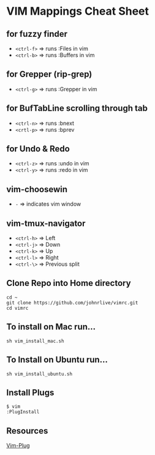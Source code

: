 # VIM Mappings Cheat Sheet

## 

## for fuzzy finder
- `<ctrl-f>` => runs :Files in vim
- `<ctrl-b>` => runs :Buffers in vim

## for Grepper (rip-grep)
- `<ctrl-g>` => runs :Grepper in vim

## for BufTabLine scrolling through tab
- `<ctrl-n>` => runs :bnext
- `<crtl-p>` => runs :bprev

## for Undo & Redo
- `<ctrl-z>` => runs :undo in vim
- `<ctrl-y>` => runs :redo in vim

## vim-choosewin
- `-` => indicates vim window

## vim-tmux-navigator
- `<ctrl-h>` => Left
- `<ctrl-j>` => Down
- `<ctrl-k>` => Up
- `<ctrl-l>` => Right
- `<ctrl-\>` => Previous split


## Clone Repo into Home directory
```
cd ~
git clone https://github.com/johnrlive/vimrc.git
cd vimrc
```

## To install on Mac run...
```
sh vim_install_mac.sh
```

## To Install on Ubuntu run...
```
sh vim_install_ubuntu.sh
```

## Install Plugs
```
$ vim
:PlugInstall
```

## Resources
[Vim-Plug](https://github.com/junegunn/vim-plug/wiki/tutorial)


